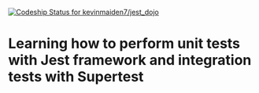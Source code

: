 [![Codeship Status for kevinmaiden7/jest_dojo](https://app.codeship.com/projects/0c6b85f6-0162-47e0-8e0c-bf9a549e49ca/status?branch=master)](https://app.codeship.com/projects/424728)

# Learning how to perform unit tests with Jest framework and integration tests with Supertest
